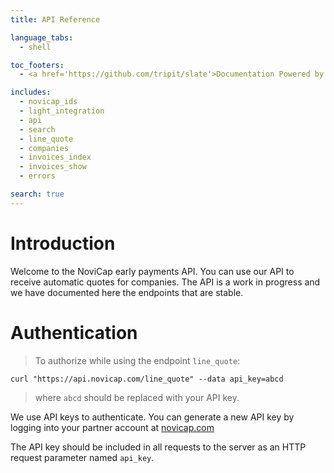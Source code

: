 ```yaml
---
title: API Reference

language_tabs:
  - shell

toc_footers:
  - <a href='https://github.com/tripit/slate'>Documentation Powered by Slate</a>

includes:
  - novicap_ids
  - light_integration
  - api
  - search
  - line_quote
  - companies
  - invoices_index
  - invoices_show
  - errors

search: true
---
```


# Introduction

Welcome to the NoviCap early payments API. You can use our API to receive automatic quotes for companies. The API is a work in progress and we have documented here the endpoints that are stable.

# Authentication

> To authorize while using the endpoint `line_quote`:

```shell
curl "https://api.novicap.com/line_quote" --data api_key=abcd
```

> where `abcd` should be replaced with your API key.

We use API keys to authenticate. You can generate a new API key by logging into your partner account at [novicap.com](https://www.novicap.com)

The API key should be included in all requests to the server as an HTTP request parameter named `api_key`.
